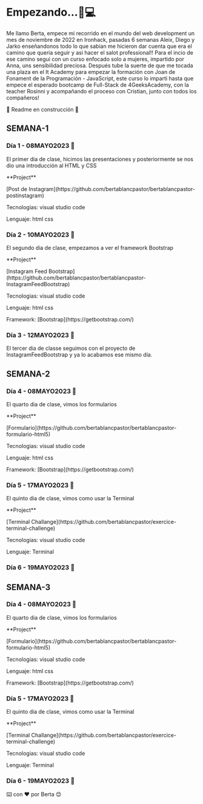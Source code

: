 # Empezando...🚀💻
<p>Me llamo Berta, empece mi recorrido en el mundo del web development un mes de noviembre de 2022 en Ironhack, pasadas 6 semanas Aleix, Diego y Jarko enseñandonos todo lo que sabian me hicieron dar cuenta que era el camino que queria seguir y asi hacer el salot professional!! Para el incio de ese camino segui con un curso enfocado solo a mujeres, impartido por Anna, uns sensibilidad preciosa. Después tube la suerte de que me tocada una plaza en el It Academy para empezar la formación con Joan de Fonament de la Programación - JavaScript, este curso lo imparti hasta que empece el esperado bootcamp de Full-Stack de 4GeeksAcademy, con la teacher Rosinni y acompañando el proceso con Cristian, junto con todos los compañeros!</p
<hr/>

:construction: Readme en construcción :construction:

## SEMANA-1
### Día 1 - 08MAYO2023 📆
<p>El primer dia de clase, hicimos las presentaciones y posteriormente se nos dio una introducción al HTML y CSS</p>
**Project**
<p>[Post de Instagram](https://github.com/bertablancpastor/bertablancpastor-postinstagram)</p>
<p>Tecnologias: visual studio code</p>
<p>Lenguaje: html css</p>

### Día 2 - 10MAYO2023 📆
<p>El segundo dia de clase, empezamos a ver el framework Bootstrap</p>
**Project**
<p>[Instagram Feed Bootstrap](https://github.com/bertablancpastor/bertablancpastor-InstagramFeedBootstrap)</p>
<p>Tecnologias: visual studio code</p>
<p>Lenguaje: html css</p>
<p>Framework: [Bootstrap](https://getbootstrap.com/)</>

### Día 3 - 12MAYO2023 📆
<p>El tercer dia de classe seguimos con el proyecto de InstagramFeedBootstrap y ya lo acabamos ese mismo día.</p>

## SEMANA-2
### Día 4 - 08MAYO2023 📆
<p>El quarto dia de clase, vimos los formularios</p>
**Project**
<p>[Formulario](https://github.com/bertablancpastor/bertablancpastor-formulario-html5)</p>
<p>Tecnologias: visual studio code</p>
<p>Lenguaje: html css</p>
<p>Framework: [Bootstrap](https://getbootstrap.com/)</>

### Día 5 - 17MAYO2023 📆
<p>El quinto dia de clase, vimos como usar la Terminal</p>
**Project**
<p>[Terminal Challange](https://github.com/bertablancpastor/exercice-terminal-challenge)</p>
<p>Tecnologias: visual studio code</p>
<p>Lenguaje: Terminal</p>

### Día 6 - 19MAYO2023 📆

## SEMANA-3
### Día 4 - 08MAYO2023 📆
<p>El quarto dia de clase, vimos los formularios</p>
**Project**
<p>[Formulario](https://github.com/bertablancpastor/bertablancpastor-formulario-html5)</p>
<p>Tecnologias: visual studio code</p>
<p>Lenguaje: html css</p>
<p>Framework: [Bootstrap](https://getbootstrap.com/)</>

### Día 5 - 17MAYO2023 📆
<p>El quinto dia de clase, vimos como usar la Terminal</p>
**Project**
<p>[Terminal Challange](https://github.com/bertablancpastor/exercice-terminal-challenge)</p>
<p>Tecnologias: visual studio code</p>
<p>Lenguaje: Terminal</p>

### Día 6 - 19MAYO2023 📆




⌨️ con ❤️ por Berta 😊
